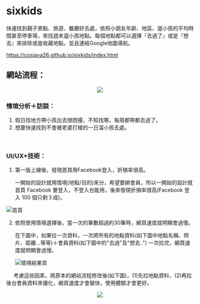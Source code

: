 # sixkids
快速找到親子景點、旅遊、餐廳好去處，依照小朋友年齡、地區、遛小孩的平均時間甚至停車場，來找週末遛小孩地點。每個地點都可以選擇『去過了』或是『想去』來排除或是收藏地點，並且連結Google地圖導航。

https://cosjava26.github.io/sixkids/index.html

## 網站流程：
<p align="center">
  <img src="http://i.imgur.com/5KYm4dI.png">
</p>

### 情境分析＋訪談：
1. 假日找地方帶小孩出去很困擾，不知找哪，每周都帶都去過了。
2. 想要快速找到不會被老婆打槍的一日溜小孩去處。

<br />

### UI/UX+技術：

1. 第一版上線後，發現首頁用Facebook登入，折損率很高。

    一開始的設計就用情境(地點/目的)來分，希望要綁會員，所以一開始的設計就首頁 Facebook 要登入，不登入也能用，後來發現折損率很高(Facebook 登入 100 個只剩３成)。

![首頁](http://i.imgur.com/xhMgCYC.png)

2. 依照使用情境選擇後，當一次的筆數超過約30筆時，網頁速度就明顯會過慢。

      在下圖中，如果拉一次資料，一次將所有的地點資料(如下圖中地點名稱、照片、距離...等等)＋會員資料(如下圖中的"去過"及"想去..") 一次拉完，網頁速度就明顯會過慢。
      
      ![情境結果頁](http://i.imgur.com/Gbo08i1.png)
      
      考慮這些因素，將原本的網站流程修改後(如下圖)，(1)先拉地點資料，(2)再拉後台會員資料來優化，網頁速度才會變快，使用體驗才會更好。
      
<p align="center">
  <img src="http://i.imgur.com/PMH09Pf.png">
</p>

